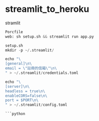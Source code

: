 # streamlit_to_heroku
stramlit

```python
Porcfile
web: sh setup.sh && streamlit run app.py

setup.sh
mkdir -p ~/.streamlit/

echo "\
[general]\n\
email = \"註冊的信箱\"\n\
" > ~/.streamlit/credentials.toml

echo "\
[server]\n\
headless = true\n\
enableCORS=false\n\
port = $PORT\n\
" > ~/.streamlit/config.toml

```python
